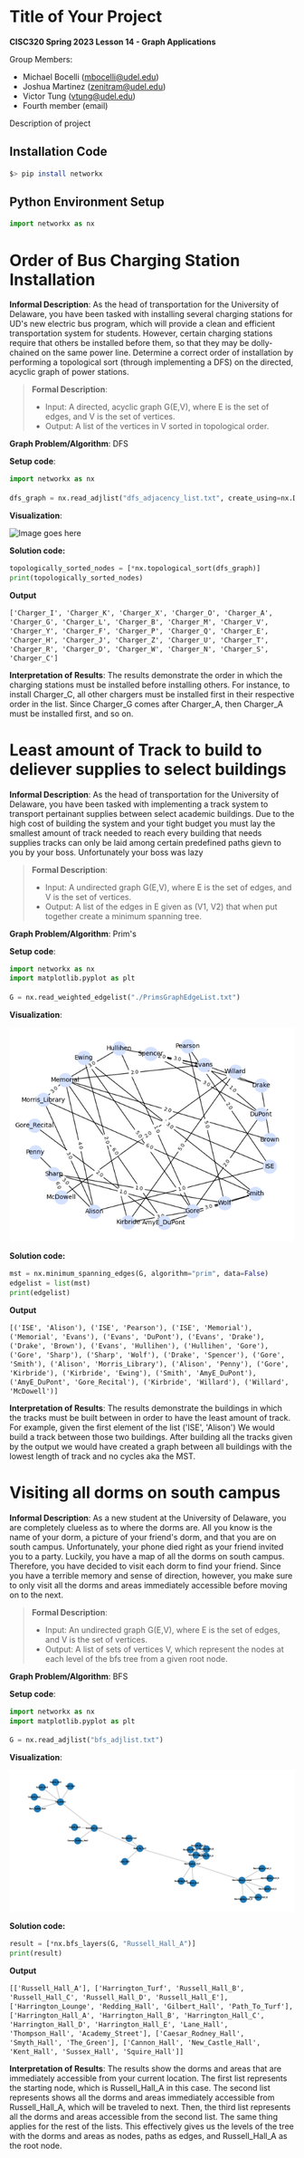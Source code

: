 # Title of Your Project

**CISC320 Spring 2023 Lesson 14 - Graph Applications**

Group Members:

- Michael Bocelli (mbocelli@udel.edu)
- Joshua Martinez (zenitram@udel.edu)
- Victor Tung (vtung@udel.edu)
- Fourth member (email)

Description of project

## Installation Code

```sh
$> pip install networkx
```

## Python Environment Setup

```python
import networkx as nx
```

# Order of Bus Charging Station Installation

**Informal Description**:
As the head of transportation for the University of Delaware, you have been
tasked with installing several charging stations for UD's new electric bus
program, which will provide a clean and efficient transportation system for
students. However, certain charging stations require that others
be installed before them, so that they may be dolly-chained on the same
power line. Determine a correct order of installation by performing a
topological sort (through implementing a DFS) on the directed, acyclic graph
of power stations.

> **Formal Description**:
>
> - Input: A directed, acyclic graph G(E,V), where E is the set of edges, and V is the set of vertices.
> - Output: A list of the vertices in V sorted in topological order.

**Graph Problem/Algorithm**: DFS

**Setup code**:

```python
import networkx as nx

dfs_graph = nx.read_adjlist("dfs_adjacency_list.txt", create_using=nx.DiGraph)
```

**Visualization**:

![Image goes here](dfs_graph.png)

**Solution code:**

```python
topologically_sorted_nodes = [*nx.topological_sort(dfs_graph)]
print(topologically_sorted_nodes)
```

**Output**

```
['Charger_I', 'Charger_K', 'Charger_X', 'Charger_O', 'Charger_A', 'Charger_G', 'Charger_L', 'Charger_B', 'Charger_M', 'Charger_V', 'Charger_Y', 'Charger_F', 'Charger_P', 'Charger_Q', 'Charger_E', 'Charger_H', 'Charger_J', 'Charger_Z', 'Charger_U', 'Charger_T', 'Charger_R', 'Charger_D', 'Charger_W', 'Charger_N', 'Charger_S', 'Charger_C']
```

**Interpretation of Results**:
The results demonstrate the order in which the charging stations must be installed before installing others. For instance,
to install Charger_C, all other chargers must be installed first in their respective order in the list. Since Charger_G comes
after Charger_A, then Charger_A must be installed first, and so on.

# Least amount of Track to build to deliever supplies to select buildings

**Informal Description**:
As the head of transportation for the University of Delaware, you have been tasked with implementing a 
track system to transport pertainant supplies between select academic buildings. Due to the high cost
of building the system and your tight budget you must lay the smallest amount of track needed to reach 
every building that needs supplies tracks can only be laid among certain predefined paths gievn to you
by your boss. Unfortunately your boss was lazy 

> **Formal Description**:
>
> - Input: A undirected graph G(E,V), where E is the set of edges, and V is the set of vertices.
> - Output: A list of the edges in E given as (V1, V2) that when put together create a minimum spanning tree.

**Graph Problem/Algorithm**: Prim's

**Setup code**:

```python
import networkx as nx
import matplotlib.pyplot as plt

G = nx.read_weighted_edgelist("./PrimsGraphEdgeList.txt")
```

**Visualization**:

![Image goes here](AcedemicBuildingGraph.png)

**Solution code:**

```python
mst = nx.minimum_spanning_edges(G, algorithm="prim", data=False)
edgelist = list(mst)
print(edgelist)
```

**Output**

```
[('ISE', 'Alison'), ('ISE', 'Pearson'), ('ISE', 'Memorial'), ('Memorial', 'Evans'), ('Evans', 'DuPont'), ('Evans', 'Drake'), ('Drake', 'Brown'), ('Evans', 'Hullihen'), ('Hullihen', 'Gore'), ('Gore', 'Sharp'), ('Sharp', 'Wolf'), ('Drake', 'Spencer'), ('Gore', 'Smith'), ('Alison', 'Morris_Library'), ('Alison', 'Penny'), ('Gore', 'Kirbride'), ('Kirbride', 'Ewing'), ('Smith', 'AmyE_DuPont'), ('AmyE_DuPont', 'Gore_Recital'), ('Kirbride', 'Willard'), ('Willard', 'McDowell')]
```

**Interpretation of Results**:
The results demonstrate the buildings in which the tracks must be built between in order to have the least amount of track. For example, given the first element of the list ('ISE', 'Alison') We would build a
track between those two buildings. After building all the tracks given by the output we would have created a graph between all buildings with the lowest length of track and no cycles aka the MST.

# Visiting all dorms on south campus

**Informal Description**:
As a new student at the University of Delaware, you are completely clueless as to where the dorms are. All you know is the name of your dorm, a picture of your friend's dorm, and that you are on south campus. Unfortunately, your phone died right as your friend invited you to a party. Luckily, you have a map of all the dorms on south campus. Therefore, you have decided to visit each dorm to find your friend. Since you have a terrible memory and sense of direction, however, you make sure to only visit all the dorms and areas immediately accessible before moving on to the next.

> **Formal Description**:
>
> - Input: An undirected graph G(E,V), where E is the set of edges, and V is the set of vertices.
> - Output: A list of sets of vertices V, which represent the nodes at each level of the bfs tree from a given root node.

**Graph Problem/Algorithm**: BFS

**Setup code**:

```python
import networkx as nx
import matplotlib.pyplot as plt

G = nx.read_adjlist("bfs_adjlist.txt")
```

**Visualization**:

![Image goes here](bfs_graph.png)

**Solution code:**

```python
result = [*nx.bfs_layers(G, "Russell_Hall_A")]
print(result)
```

**Output**

```
[['Russell_Hall_A'], ['Harrington_Turf', 'Russell_Hall_B', 'Russell_Hall_C', 'Russell_Hall_D', 'Russell_Hall_E'], ['Harrington_Lounge', 'Redding_Hall', 'Gilbert_Hall', 'Path_To_Turf'], ['Harrington_Hall_A', 'Harrington_Hall_B', 'Harrington_Hall_C', 'Harrington_Hall_D', 'Harrington_Hall_E', 'Lane_Hall', 'Thompson_Hall', 'Academy_Street'], ['Caesar_Rodney_Hall', 'Smyth_Hall', 'The_Green'], ['Cannon_Hall', 'New_Castle_Hall', 'Kent_Hall', 'Sussex_Hall', 'Squire_Hall']]
```

**Interpretation of Results**:
The results show the dorms and areas that are immediately accessible from your current location. The first list represents the starting node, which is Russell_Hall_A in this case. The second list represents shows all the dorms and areas immediately accessible from Russell_Hall_A, which will be traveled to next. Then, the third list represents all the dorms and areas accessible from the second list. The same thing applies for the rest of the lists. This effectively gives us the levels of the tree with the dorms and areas as nodes, paths as edges, and Russell_Hall_A as the root node.